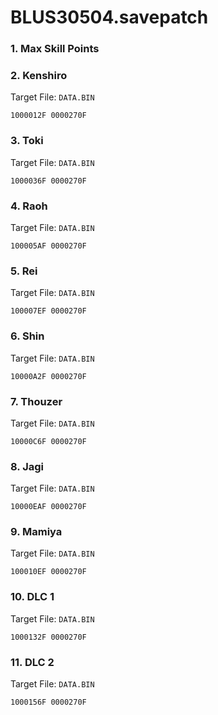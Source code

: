 # BLUS30504.savepatch

### 1. Max Skill Points
### 2. Kenshiro

Target File: `DATA.BIN`

```
1000012F 0000270F
```

### 3. Toki

Target File: `DATA.BIN`

```
1000036F 0000270F
```

### 4. Raoh

Target File: `DATA.BIN`

```
100005AF 0000270F
```

### 5. Rei

Target File: `DATA.BIN`

```
100007EF 0000270F
```

### 6. Shin

Target File: `DATA.BIN`

```
10000A2F 0000270F
```

### 7. Thouzer

Target File: `DATA.BIN`

```
10000C6F 0000270F
```

### 8. Jagi

Target File: `DATA.BIN`

```
10000EAF 0000270F
```

### 9. Mamiya

Target File: `DATA.BIN`

```
100010EF 0000270F
```

### 10. DLC 1

Target File: `DATA.BIN`

```
1000132F 0000270F
```

### 11. DLC 2

Target File: `DATA.BIN`

```
1000156F 0000270F
```

